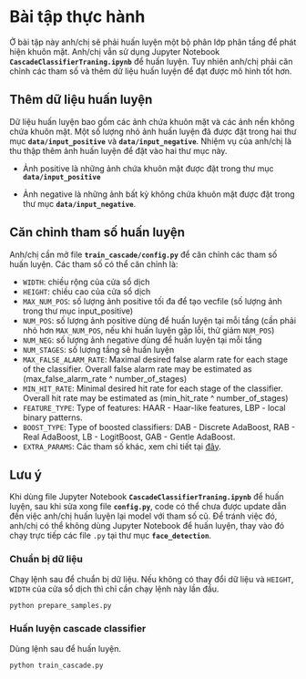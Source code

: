 # Bài tập thực hành
Ở bài tập này anh/chị sẽ phải huấn luyện một bộ phân lớp phân tầng để phát hiện khuôn mặt. Anh/chị vẫn sử dụng Jupyter Notebook **`CascadeClassifierTraning.ipynb`** để huấn luyện. Tuy nhiên anh/chị phải căn chỉnh các tham số và thêm dữ liệu huấn luyện để đạt được mô hình tốt hơn.

## Thêm dữ liệu huấn luyện
Dữ liệu huấn luyện bao gồm các ảnh chứa khuôn mặt và các ảnh nền không chứa khuôn mặt. Một số lượng nhỏ ảnh huấn luyện đã được đặt trong hai thư mục **`data/input_positive`** và **`data/input_negative`**. Nhiệm vụ của anh/chị là thu thập thêm ảnh huấn luyện để đặt vào hai thư mục này.

- Ảnh positive là những ảnh chứa khuôn mặt được đặt trong thư mục **`data/input_positive`**

- Ảnh negative là những ảnh bất kỳ không chứa khuôn mặt được đặt trong thư mục **`data/input_negative`**.

## Căn chỉnh tham số huấn luyện
Anh/chị cần mở file **`train_cascade/config.py`** để căn chỉnh các tham số huấn luyện. Các tham số có thể căn chỉnh là:

- `WIDTH`:  chiều rộng của cửa sổ dịch
- `HEIGHT`: chiều cao của cửa sổ dịch
-  `MAX_NUM_POS`: số lượng ảnh positive tối đa để tạo vecfile (số lượng ảnh trong thư mục input_positive)
- `NUM_POS`: số lượng ảnh positive dùng để huấn luyện tại mỗi tầng (cần phải nhỏ hơn `MAX_NUM_POS`, nếu khi huấn luyện gặp lỗi, thử giảm `NUM_POS`)
- `NUM_NEG`:  số lượng ảnh negative dùng để huấn luyện tại mỗi tầng
- `NUM_STAGES`: số lượng tầng sẽ huấn luyện
- `MAX_FALSE_ALARM_RATE`:  Maximal desired false alarm rate for each stage of the classifier. Overall false alarm rate may be estimated as (max_false_alarm_rate ^ number_of_stages)
- `MIN_HIT_RATE`:  Minimal desired hit rate for each stage of the classifier. Overall hit rate may be estimated as (min_hit_rate ^ number_of_stages)
- `FEATURE_TYPE`:  Type of features: HAAR - Haar-like features, LBP - local binary patterns.
- `BOOST_TYPE`:  Type of boosted classifiers: DAB - Discrete AdaBoost, RAB - Real AdaBoost, LB - LogitBoost, GAB - Gentle AdaBoost.
- `EXTRA_PARAMS`: Các tham số khác, xem chi tiết tại [đây](http://docs.opencv.org/trunk/dc/d88/tutorial_traincascade.html).

## Lưu ý
Khi dùng file Jupyter Notebook **`CascadeClassifierTraning.ipynb`** để huấn luyện, sau khi sửa xong file **`config.py`**, code có thể chưa được update dẫn đến việc anh/chị huấn luyện lại model với tham số cũ. Để tránh việc đó, anh/chị có thể không dùng Jupyter Notebook để huấn luyện, thay vào đó chạy trực tiếp các file `.py` tại thư mục **`face_detection`**.

### Chuẩn bị dữ liệu
Chạy lệnh sau để chuẩn bị dữ liệu. Nếu không có thay đổi dữ liệu và `HEIGHT`, `WIDTH` của cửa sổ dịch thì chỉ cần chạy lệnh này lần đầu.
```bash
python prepare_samples.py
```

### Huấn luyện cascade classifier
Dùng lệnh sau để huấn luyện.
```bash
python train_cascade.py
```
